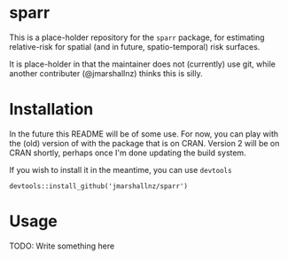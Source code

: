 sparr
=====

This is a place-holder repository for the `sparr` package, for estimating relative-risk for spatial (and in future, spatio-temporal)
risk surfaces.

It is place-holder in that the maintainer does not (currently) use git, while another contributer (@jmarshallnz) thinks this
is silly.

Installation
============

In the future this README will be of some use. For now, you can play with the (old) version of with the package
that is on CRAN. Version 2 will be on CRAN shortly, perhaps once I'm done updating the build system.

If you wish to install it in the meantime, you can use `devtools`

```
devtools::install_github('jmarshallnz/sparr')
```

Usage
=====

TODO: Write something here
